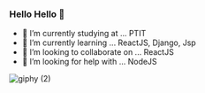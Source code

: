 ### Hello Hello 👋


- 🔭 I’m currently studying at ... PTIT
- 🌱 I’m currently learning ... ReactJS, Django, Jsp
- 👯 I’m looking to collaborate on ... ReactJS
- 🤔 I’m looking for help with ... NodeJS


![giphy (2)](https://user-images.githubusercontent.com/73649278/127175471-106c365d-f2ee-44df-915e-c386cc6e886c.gif)




